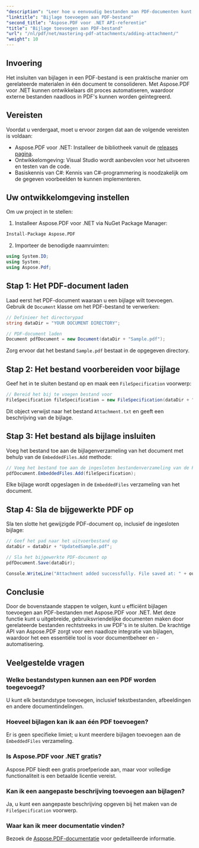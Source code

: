 ```yaml
---
"description": "Leer hoe u eenvoudig bestanden aan PDF-documenten kunt toevoegen met Aspose.PDF voor .NET. Volg onze stapsgewijze handleiding om de functionaliteit van uw PDF te verbeteren met ingesloten bestanden."
"linktitle": "Bijlage toevoegen aan PDF-bestand"
"second_title": "Aspose.PDF voor .NET API-referentie"
"title": "Bijlage toevoegen aan PDF-bestand"
"url": "/nl/pdf/net/mastering-pdf-attachments/adding-attachment/"
"weight": 10
---
```


## Invoering  

Het insluiten van bijlagen in een PDF-bestand is een praktische manier om gerelateerde materialen in één document te consolideren. Met Aspose.PDF voor .NET kunnen ontwikkelaars dit proces automatiseren, waardoor externe bestanden naadloos in PDF's kunnen worden geïntegreerd.  

## Vereisten  

Voordat u verdergaat, moet u ervoor zorgen dat aan de volgende vereisten is voldaan:  

- Aspose.PDF voor .NET: Installeer de bibliotheek vanuit de [releases pagina](https://releases.aspose.com/pdf/net/).  
- Ontwikkelomgeving: Visual Studio wordt aanbevolen voor het uitvoeren en testen van de code.  
- Basiskennis van C#: Kennis van C#-programmering is noodzakelijk om de gegeven voorbeelden te kunnen implementeren.  

## Uw ontwikkelomgeving instellen  

Om uw project in te stellen:  

1. Installeer Aspose.PDF voor .NET via NuGet Package Manager:  
```bash
Install-Package Aspose.PDF
```  
2. Importeer de benodigde naamruimten:  

```csharp
using System.IO;
using System;
using Aspose.Pdf;
``` 

## Stap 1: Het PDF-document laden  

Laad eerst het PDF-document waaraan u een bijlage wilt toevoegen. Gebruik de `Document` klasse om het PDF-bestand te verwerken:  

```csharp
// Definieer het directorypad
string dataDir = "YOUR DOCUMENT DIRECTORY";

// PDF-document laden
Document pdfDocument = new Document(dataDir + "Sample.pdf");
```  

Zorg ervoor dat het bestand `Sample.pdf` bestaat in de opgegeven directory.  

## Stap 2: Het bestand voorbereiden voor bijlage  

Geef het in te sluiten bestand op en maak een `FileSpecification` voorwerp:  

```csharp
// Bereid het bij te voegen bestand voor
FileSpecification fileSpecification = new FileSpecification(dataDir + "Attachment.txt", "Description of the attached file");
```  

Dit object verwijst naar het bestand `Attachment.txt` en geeft een beschrijving van de bijlage.  

## Stap 3: Het bestand als bijlage insluiten  

Voeg het bestand toe aan de bijlagenverzameling van het document met behulp van de `EmbeddedFiles.Add` methode:  

```csharp
// Voeg het bestand toe aan de ingesloten bestandenverzameling van de PDF
pdfDocument.EmbeddedFiles.Add(fileSpecification);
```  

Elke bijlage wordt opgeslagen in de `EmbeddedFiles` verzameling van het document.  

## Stap 4: Sla de bijgewerkte PDF op  

Sla ten slotte het gewijzigde PDF-document op, inclusief de ingesloten bijlage:  

```csharp
// Geef het pad naar het uitvoerbestand op
dataDir = dataDir + "UpdatedSample.pdf";

// Sla het bijgewerkte PDF-document op
pdfDocument.Save(dataDir);

Console.WriteLine("Attachment added successfully. File saved at: " + outputFile);
```  

## Conclusie  

Door de bovenstaande stappen te volgen, kunt u efficiënt bijlagen toevoegen aan PDF-bestanden met Aspose.PDF voor .NET. Met deze functie kunt u uitgebreide, gebruiksvriendelijke documenten maken door gerelateerde bestanden rechtstreeks in uw PDF's in te sluiten. De krachtige API van Aspose.PDF zorgt voor een naadloze integratie van bijlagen, waardoor het een essentiële tool is voor documentbeheer en -automatisering.  

## Veelgestelde vragen  

### Welke bestandstypen kunnen aan een PDF worden toegevoegd?  
U kunt elk bestandstype toevoegen, inclusief tekstbestanden, afbeeldingen en andere documentindelingen.  

### Hoeveel bijlagen kan ik aan één PDF toevoegen?  
Er is geen specifieke limiet; u kunt meerdere bijlagen toevoegen aan de `EmbeddedFiles` verzameling.  

### Is Aspose.PDF voor .NET gratis?  
Aspose.PDF biedt een gratis proefperiode aan, maar voor volledige functionaliteit is een betaalde licentie vereist.  

### Kan ik een aangepaste beschrijving toevoegen aan bijlagen?  
Ja, u kunt een aangepaste beschrijving opgeven bij het maken van de `FileSpecification` voorwerp.  

### Waar kan ik meer documentatie vinden?  
Bezoek de [Aspose.PDF-documentatie](https://reference.aspose.com/pdf/net/) voor gedetailleerde informatie.